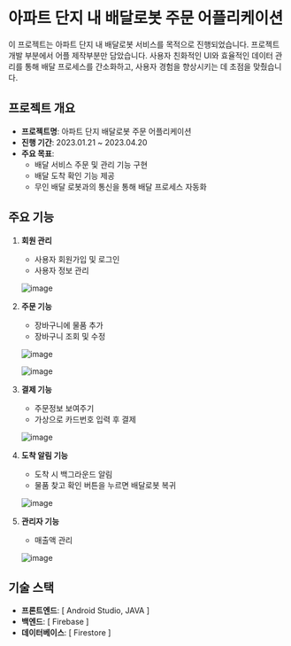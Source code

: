 # 아파트 단지 내 배달로봇 주문 어플리케이션

이 프로젝트는 아파트 단지 내 배달로봇 서비스를 목적으로 진행되었습니다. 프로젝트 개발 부분에서 어플 제작부분만 담았습니다. 사용자 친화적인 UI와 효율적인 데이터 관리를 통해 배달 프로세스를 간소화하고, 사용자 경험을 향상시키는 데 초점을 맞췄습니다.

## 프로젝트 개요

- **프로젝트명**: 아파트 단지 배달로봇 주문 어플리케이션
- **진행 기간**: 2023.01.21 ~ 2023.04.20
- **주요 목표**:
  - 배달 서비스 주문 및 관리 기능 구현
  - 배달 도착 확인 기능 제공
  - 무인 배달 로봇과의 통신을 통해 배달 프로세스 자동화

## 주요 기능

1. **회원 관리**
   - 사용자 회원가입 및 로그인
   - 사용자 정보 관리

   ![image](https://github.com/user-attachments/assets/38cf9aaf-892f-47c6-99a5-b500d78fe4a8)


2. **주문 기능**
   - 장바구니에 물품 추가
   - 장바구니 조회 및 수정


   ![image](https://github.com/user-attachments/assets/42ecd417-7f4b-4fb2-8b4b-26b3c89c6e23)


   ![image](https://github.com/user-attachments/assets/8cc38a2d-96dd-457a-8ef6-d4f316d3aaa6)



3. **결제 기능**
   - 주문정보 보여주기
   - 가상으로 카드번호 입력 후 결제


   ![image](https://github.com/user-attachments/assets/e33659bc-2c14-4233-b329-998f731b6f1f)


4. **도착 알림 기능**
   - 도착 시 백그라운드 알림
   - 물품 찾고 확인 버튼을 누르면 배달로봇 복귀
  

   ![image](https://github.com/user-attachments/assets/46a881fe-339f-411f-949e-f9c99df0773a)


5. **관리자 기능**
   - 매출액 관리

   ![image](https://github.com/user-attachments/assets/c04307a3-7df2-48d3-aab4-45771e361071)


## 기술 스택

- **프론트엔드**: [ Android Studio, JAVA ]
- **백엔드**: [ Firebase ]
- **데이터베이스**: [ Firestore ]
